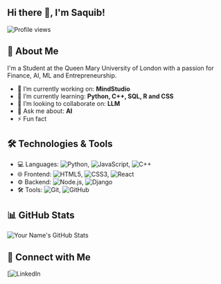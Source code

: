 ## Hi there 👋, I'm Saquib!

![Profile views](https://gpvc.arturio.dev/your-username) 

## 🚀 About Me
I'm a Student at the Queen Mary University of London with a passion for Finance, AI, ML and Entrepreneurship.

- 🔭 I’m currently working on: **MindStudio**
- 🌱 I’m currently learning: **Python, C++, SQL, R and CSS**
- 👯 I’m looking to collaborate on: **LLM**
- 💬 Ask me about: **AI**
- ⚡ Fun fact

## 🛠️ Technologies & Tools
- 💻 Languages: ![Python](https://img.shields.io/badge/-Python-3776AB?style=flat-square&logo=Python&logoColor=white), ![JavaScript](https://img.shields.io/badge/-JavaScript-F7DF1E?style=flat-square&logo=JavaScript&logoColor=black), ![C++](https://img.shields.io/badge/-C++-00599C?style=flat-square&logo=C%2B%2B&logoColor=white)
- 🌐 Frontend: ![HTML5](https://img.shields.io/badge/-HTML5-E34F26?style=flat-square&logo=html5&logoColor=white), ![CSS3](https://img.shields.io/badge/-CSS3-1572B6?style=flat-square&logo=css3), ![React](https://img.shields.io/badge/-React-61DAFB?style=flat-square&logo=React&logoColor=black)
- ⚙️ Backend: ![Node.js](https://img.shields.io/badge/-Node.js-339933?style=flat-square&logo=Node.js&logoColor=white), ![Django](https://img.shields.io/badge/-Django-092E20?style=flat-square&logo=Django&logoColor=white)
- 🛠️ Tools: ![Git](https://img.shields.io/badge/-Git-F05032?style=flat-square&logo=Git&logoColor=white), ![GitHub](https://img.shields.io/badge/-GitHub-181717?style=flat-square&logo=github)

## 📊 GitHub Stats
![Your Name's GitHub Stats](https://github-readme-stats.vercel.app/api?username=your-username&show_icons=true&theme=dracula)

## 🔗 Connect with Me
[![LinkedIn](https://www.linkedin.com/in/saquib-uddin-akter-655ab4296/)






<!--
**Saquib2013/Saquib2013** is a ✨ _special_ ✨ repository because its `README.md` (this file) appears on your GitHub profile.

Here are some ideas to get you started:

- 🔭 I’m currently working on ...
- 🌱 I’m currently learning ...
- 👯 I’m looking to collaborate on ...
- 🤔 I’m looking for help with ...
- 💬 Ask me about ...
- 📫 How to reach me: ...
- 😄 Pronouns: ...
- ⚡ Fun fact: ...
-->
